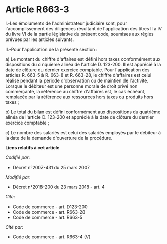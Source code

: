 # Article R663-3

I.-Les émoluments de l'administrateur judiciaire sont, pour l'accomplissement des diligences résultant de l'application des
titres II à IV du livre VI de la partie législative du présent code, soumises aux règles prévues par les articles suivants. 

II.-Pour l'application de la présente section : 

a) Le montant du chiffre d'affaires est défini hors taxes conformément aux dispositions du cinquième alinéa de l'article D.
123-200. Il est apprécié à la date de clôture du dernier exercice comptable. Pour l'application des articles R. 663-5 à R.
663-8 et R. 663-28, le chiffre d'affaires est celui réalisé pendant la période d'observation ou de maintien de l'activité.
Lorsque le débiteur est une personne morale de droit privé non commerçante, la référence au chiffre d'affaires est, le cas
échéant, remplacée par la référence aux ressources hors taxes ou produits hors taxes ; 

b) Le total du bilan est défini conformément aux dispositions du quatrième alinéa de l'article D. 123-200 et apprécié à la
date de clôture du dernier exercice comptable ; 

c) Le nombre des salariés est celui des salariés employés par le débiteur à la date de la demande d'ouverture de la
procédure.

**Liens relatifs à cet article**

_Codifié par_:

  - Décret n°2007-431 du 25 mars 2007

_Modifié par_:

  - Décret n°2018-200 du 23 mars 2018 - art. 4

_Cite_:

  - Code de commerce - art. D123-200
  - Code de commerce - art. R663-28
  - Code de commerce - art. R663-5

_Cité par_:

  - Code de commerce - art. R663-4 (V)
